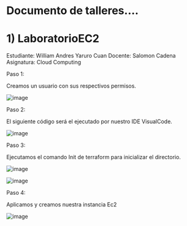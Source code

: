 # Documento de talleres....

# 1) LaboratorioEC2

Estudiante: William Andres Yaruro Cuan
Docente: Salomon Cadena
Asignatura: Cloud Computing


Paso 1:

Creamos un usuario con sus respectivos permisos.

![image](https://user-images.githubusercontent.com/52756461/202365196-6099be38-aaa0-4740-91f5-7919606b9bd2.png)

Paso 2: 

El siguiente código será el ejecutado por nuestro IDE VisualCode.

![image](https://user-images.githubusercontent.com/52756461/202365263-0c08fe7f-d2bc-4ef7-b67c-2fd100475e60.png)

Paso 3:

Ejecutamos el comando Init de terraform para inicializar el directorio. 

![image](https://user-images.githubusercontent.com/52756461/202365335-c1b5fb6f-edcb-434a-ab83-8a1373800410.png)

![image](https://user-images.githubusercontent.com/52756461/202365354-12e5709b-8402-447d-9a60-19e79a720e8c.png)


Paso 4:
 
Aplicamos y creamos nuestra instancia Ec2
 
![image](https://user-images.githubusercontent.com/52756461/202365374-cb593fc0-9ba8-4bcf-ac1e-a5c997490f04.png)

 	 


